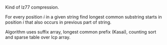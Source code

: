 Kind of lz77 compression. 

For every position _i_ in a given string find longest common substring starts in position _i_ that also occurs in previous part of string.

Algorithm uses suffix array, longest common prefix (Kasai), counting sort and sparse table over lcp array. 